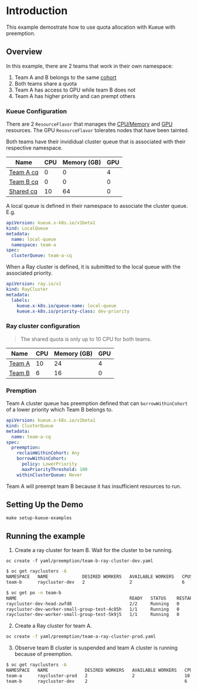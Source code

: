 # Introduction

This example demostrate how to use quota allocation with Kueue with preemption.

## Overview 
In this example, there are 2 teams that work in their own namespace:

1. Team A and B belongs to the same [cohort](https://kueue.sigs.k8s.io/docs/concepts/cluster_queue/#cohort)
1. Both teams share a quota
1. Team A has access to GPU while team B does not
1. Team A has higher priority and can prempt others

### Kueue Configuration 

There are 2 `ResourceFlavor` that manages the [CPU/Memory](default-flavor.yaml) and [GPU](gpu-flavor.yaml) resources. The GPU `ResourceFlavor` tolerates nodes that have been tainted. 

Both teams have their invididual cluster queue that is associated with their respective namespace.

| Name                        | CPU | Memory (GB) | GPU 
| --------------------------- | --- | ----------- | ---
| [Team A cq](team-a-cq.yaml) | 0   | 0           | 4 
| [Team B cq](team-b-cq.yaml) | 0   | 0           | 0
| [Shared cq](shared-cq.yaml) | 10  | 64          | 0   

A local queue is defined in their namespace to associate the cluster queue. E.g.

``` yaml
apiVersion: kueue.x-k8s.io/v1beta1
kind: LocalQueue
metadata:
  name: local-queue
  namespace: team-a
spec:
  clusterQueue: team-a-cq
```

When a Ray cluster is defined, it is submitted to the local queue with the associated priority.

``` yaml
apiVersion: ray.io/v1
kind: RayCluster
metadata:
  labels:  
    kueue.x-k8s.io/queue-name: local-queue
    kueue.x-k8s.io/priority-class: dev-priority
```

### Ray cluster configuration

> The shared quota is only up to 10 CPU for both teams.

| Name                                   | CPU | Memory (GB) | GPU 
| -------------------------------------- | --- | ----------- | ----
| [Team A](team-a-ray-cluster-prod.yaml) | 10  | 24          | 4 
| [Team B](team-b-ray-cluster-dev.yaml)  | 6   | 16          | 0


### Premption

Team A cluster queue has preemption defined that can `borrowWithinCohort` of a lower priority which Team B belongs to.

``` yaml
apiVersion: kueue.x-k8s.io/v1beta1
kind: ClusterQueue
metadata:
  name: team-a-cq
spec:
  preemption:
    reclaimWithinCohort: Any
    borrowWithinCohort:
      policy: LowerPriority
      maxPriorityThreshold: 100
    withinClusterQueue: Never
```

Team A will preempt team B because it has insufficient resources to run. 


## Setting Up the Demo

```
make setup-kueue-examples
```

## Running the example


1. Create a ray cluster for team B. Wait for the cluster to be running.
```
oc create -f yaml/preemption/team-b-ray-cluster-dev.yaml
```

```bash
$ oc get rayclusters -A
NAMESPACE   NAME             DESIRED WORKERS   AVAILABLE WORKERS   CPUS   MEMORY   GPUS   STATUS   AGE
team-b      raycluster-dev   2                 2                   6      16G      0      ready    70s

$ oc get po -n team-b
NAME                                           READY   STATUS    RESTARTS   AGE
raycluster-dev-head-zwfd8                      2/2     Running   0          45s
raycluster-dev-worker-small-group-test-4c85h   1/1     Running   0          43s
raycluster-dev-worker-small-group-test-5k9j5   1/1     Running   0          43s
```

2. Create a Ray cluster for team A. 
```bash
oc create -f yaml/preemption/team-a-ray-cluster-prod.yaml
```

3. Observe team B cluster is suspended and team A cluster is running because of preemption.

```bash
$ oc get rayclusters -A
NAMESPACE   NAME              DESIRED WORKERS   AVAILABLE WORKERS   CPUS   MEMORY   GPUS   STATUS      AGE
team-a      raycluster-prod   2                 2                   10     24G      4      ready       75s
team-b      raycluster-dev    2                                     6      16G      0      suspended   3m46s
```





